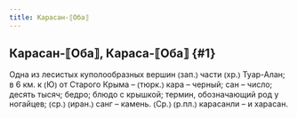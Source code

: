 ```yaml
---
title: Карасан-⟦Оба⟧
---
```

## Карасан-⟦Оба⟧, Караса-⟦Оба⟧ {#1}

Одна из лесистых куполообразных вершин ⦅зап.⦆ части ⦅хр.⦆ Туар-Алан; в 6 км. к ⦅Ю⦆ от Старого Крыма – ⦅тюрк.⦆ кара – черный; сан – число; десять тысяч; бедро; блюдо с крышкой; термин, обозначающий род у ногайцев; ⦅ср.⦆ ⦅иран.⦆ санг – камень. ⦅Ср.⦆ ⦅р.пл.⦆ карасанли – и харасан.
